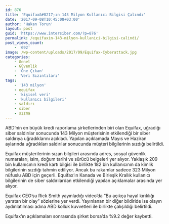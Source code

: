 ```yaml
---
id: 876
title: 'Equifax&#8217;ın 143 Milyon Kullanıcı Bilgisi Çalındı'
date: '2017-09-08T10:45:08+03:00'
author: 'Hakan Torun'
layout: post
guid: 'https://www.intersiber.com/?p=876'
permalink: /equifaxin-143-milyon-kullanici-bilgisi-calindi/
post_views_count:
    - '692'
image: /wp-content/uploads/2017/09/Equifax-Cyberattack.jpg
categories:
    - Genel
    - Güvenlik
    - 'Öne Çıkan'
    - 'Veri Sızıntıları'
tags:
    - '143 milyon'
    - equifax
    - 'kişisel veri'
    - 'kullanıcı bilgileri'
    - saldırı
    - siber
    - sızma
---
```


ABD’nin en büyük kredi raporlama şirketlerinden biri olan Equifax, uğradığı siber saldırılar sonucunda 143 Milyon müşterisinin etkilendiği bir siber saldırıya uğradıklarını açıkladı. Yapılan açıklamada Mayıs ve Haziran aylarında uğradıkları saldırılar sonucunda müşteri bilgilerinin sızdığı belirtildi.

Equifax müşterilerinin sızan bilgileri arasında adres, sosyal güvenlik numaraları, isim, doğum tarihi ve sürücü belgeleri yer alıyor. Yaklaşık 209 bin kullanıcının kredi kartı bilgisi ile birlikte 182 bin kullanıcının da kimlik bilgilerinin sızdığı tahmin ediliyor. Ancak bu rakamlar sadece 323 Milyon nüfuslu ABD için geçerli. Equifax’ın Kanada ve Birleşik Krallık kullanıcı bilgilerinin de siber saldırılardan etkilendiği yapılan açıklamalar arasında yer alıyor.

Equifax CEO’su Rick Smith yayınladığı video’da “Bu açıkça hayal kırıklığı yaratan bir olay” sözlerine yer verdi. Yayınlanan bir diğer bildiride ise olayın aydınlatılması adına ABD kolluk kuvvetleri ile birlikte çalışıldığı belirtildi.

Equifax’ın açıklamaları sonrasında şirket borsa’da %9.2 değer kaybetti.